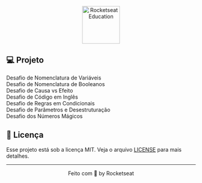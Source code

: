 <p align="center">
  <img alt="Rocketseat Education" src="https://avatars.githubusercontent.com/u/69590972?s=200&v=4" width="100px" />
</p>

## 💻 Projeto

Desafio de Nomenclatura de Variáveis <br>
Desafio de Nomenclatura de Booleanos <br>
Desafio de Causa vs Efeito <br>
Desafio de Código em Inglês <br>
Desafio de Regras em Condicionais <br>
Desafio de Parâmetros e Desestruturação <br>
Desafio dos Números Mágicos

## 📝 Licença

Esse projeto está sob a licença MIT. Veja o arquivo [LICENSE](LICENSE) para mais detalhes.

---

<p align="center">
  Feito com 💜 by Rocketseat
</p>
